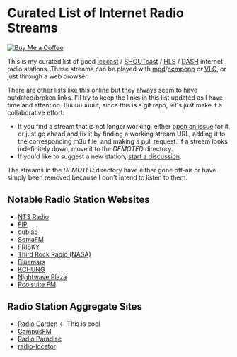 # Curated List of Internet Radio Streams

[![Buy Me a Coffee](https://img.shields.io/badge/Buy%20Me%20a-Coffee-orange)](https://www.buymeacoffee.com/mpierce)

This is my curated list of good
[Icecast](https://icecast.org) /
[SHOUTcast](https://www.shoutcast.com) /
[HLS](https://en.wikipedia.org/wiki/HTTP_Live_Streaming) /
[DASH](https://en.wikipedia.org/wiki/Dynamic_Adaptive_Streaming_over_HTTP) 
internet radio stations.
These streams can be played with [mpd](https://www.musicpd.org)/[ncmpcpp](https://wiki.archlinux.org/title/ncmpcpp) 
or [VLC](https://wiki.archlinux.org/title/VLC_media_player), 
or just through a web browser.

There are other lists like this online
    but they always seem to have outdated/broken links.
    I'll try to keep the links in this list updated 
    as I have time and attention.
    Buuuuuuuut, since this is a git repo, 
let's just make it a collaborative effort:

  - If you find a stream that is not longer working,
    either [open an issue](https://github.com/mikepierce/internet-radio-streams/issues) for it,
    or just go ahead and fix it by finding a working stream URL, 
    adding it to the corresponding m3u file, and making a pull request.
    If a stream looks indefinitely down, move it to the _DEMOTED_ directory.
  - If you'd like to suggest a new station,
    [start a discussion](https://github.com/mikepierce/internet-radio-streams/discussions/categories/station-suggestions).

The streams in the _DEMOTED_ directory 
have either gone off-air
or have simply been removed 
because I don't intend to listen to them.


## Notable Radio Station Websites

  - [NTS Radio](https://www.nts.live) 
  - [FIP](https://www.fip.fr) 
  - [dublab](https://www.dublab.com) 
  - [SomaFM](https://somafm.com/) 
  - [FRISKY](https://www.friskyradio.com) 
  - [Third Rock Radio (NASA)](https://thirdrockradio.net) 
  - [Bluemars](http://echoesofbluemars.org) 
  - [KCHUNG](https://www.kchungradio.org/stream)
  - [Nightwave Plaza](https://plaza.one) 
  - [Poolsuite FM](https://poolsuite.net) 

## Radio Station Aggregate Sites

  - [Radio Garden](http://radio.garden/) ← This is cool
  - [CampusFM](https://www.campus-fm.com) 
  - [Radio Paradise](https://radioparadise.com) 
  - [radio-locator](https://radio-locator.com) 

